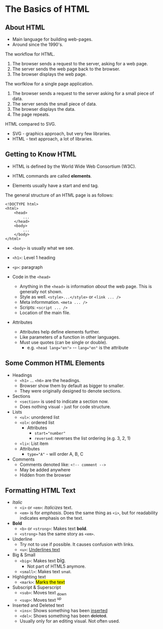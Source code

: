 The Basics of HTML
==================

About HTML
----------

-   Main language for building web-pages.
-   Around since the 1990's.

The workflow for HTML.

1.  The browser sends a request to the server, asking for a web page.
2.  The server sends the web page back to the browser.
3.  The browser displays the web page.

The worfklow for a single page application.

1.  The browser sends a request to the server asking for a small piece
    of data.
2.  The server sends the small piece of data.
3.  The browser displays the data.
4.  The page repeats.

HTML compared to SVG.

-   SVG - graphics approach, but very few libraries.
-   HTML - text approach, a lot of libraries.

Getting to Know HTML
--------------------

-   HTML is defined by the World Wide Web Consortium (W3C).

-   HTML commands are called **elements**.
-   Elements usually have a start and end tag.

The general structure of an HTML page is as follows:

``` {.html}
<!DOCTYPE html>
<html>
    <head>
        ...
    </head>
    <body>
        ...
    </body>
</html>
```

-   `<body>` is usually what we see.

-   `<h1>`: Level 1 heading
-   `<p>`: paragraph

-   Code in the `<head>`
    -   Anything in the `<head>` is information *about* the web page.
        This is generally not shown.
    -   Style as well. `<style>...</style>` or `<link ... />`
    -   Meta informmation. `<meta ... />`
    -   Scripts: `<script ... />`
    -   Location of the main file.
-   Attributes
    -   Attributes help define elements further.
    -   Like parameters of a function in other languages.
    -   Must use quotes (can be single or double).
        -   e.g. `<head lang="en">` -- `lang="en"` is the attribute

Some Common HTML Elements
-------------------------

-   Headings
    -   `<h1>` ... `<h6>` are the headings.
    -   Browser show them by default as bigger to smaller.
    -   They were originally designed to denote sections.
-   Sections
    -   `<section>` is used to indicate a section now.
    -   Does nothing visual - just for code structure.
-   Lists
    -   `<ul>`: unordered list
    -   `<ol>`: ordered list
        -   Attributes
            -   `start="number"`
            -   `reversed`: reverses the list ordering (e.g. 3, 2, 1)
    -   `<li>`: List item
    -   Attributes
        -   `type="A"` - will order A, B, C
-   Comments
    -   Comments denoted like: `<!-- comment -->`
    -   May be added anywhere
    -   Hidden from the browser

Formatting HTML Text
--------------------

-   *Italic*
    -   `<i>` or `<em>`: <i>Italicizes</i> text.
    -   `<em>` is for *emphasis*. Does the same thing as `<i>`, but for
        readability indicates emphasis on the text.
-   **Bold**
    -   `<b>` or `<strong>`: Makes text <b>bold</b>.
    -   `<strong>` has the same story as `<em>`.
-   Underline
    -   Try not to use if possible. It causes confusion with links.
    -   `<u>`: <u>Underlines text</u>
-   Big & Small
    -   `<big>`: Makes text <big>big</big>.
        -   Not part of HTML5 anymore.
    -   `<small>`: Makes text <small>small</small>.
-   Highlighting text
    -   `<mark>`: <mark>Marks the text</mark>
-   Subscript & Superscript
    -   `<sub>`: Moves text <sub>down</sub>
    -   `<sup>`: Moves text <sup>up</sup>
-   Inserted and Deleted text
    -   `<ins>`: Shows something has been <ins>inserted</ins>
    -   `<del>`: Shows something has been <del>deleted</del>.
    -   Usually only for an editing visual. Not often used.

